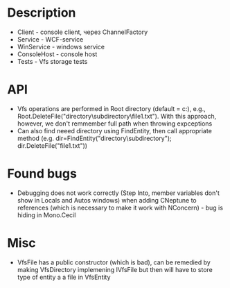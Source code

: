 # Description
- Client - console client, через ChannelFactory<T>
- Service - WCF-service
- WinService - windows service
- СonsoleHost - console host
- Tests - Vfs storage tests

# API
- Vfs operations are performed in Root directory (default = c:), e.g., Root.DeleteFile("directory\subdirectory\file1.txt"). With this approach, however, we don't remmember full path when throwing expceptions
- Can also find neeed directory using FindEntity, then call appropriate method (e.g. dir=FindEntity("directory\subdirectory"); dir.DeleteFile("file1.txt"))


# Found bugs
- Debugging does not work correctly (Step Into, member variables don't show in Locals and Autos windows) when adding CNeptune to references (which is necessary to make it work with NConcern) - bug is hiding in Mono.Cecil

# Misc
- VfsFile has a public constructor (which is bad), can be remedied by making VfsDirectory implemening IVfsFile but then will have to store type of entity a a file in VfsEntity


